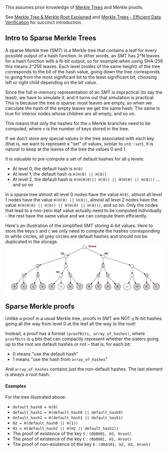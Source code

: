 This assumes prior knowledge of [Merkle Trees](https://en.wikipedia.org/wiki/Merkle_tree) and Merkle proofs.

See [Merkle Tree &amp; Merkle Root Explained](https://www.mycryptopedia.com/merkle-tree-merkle-root-explained/) and [Merkle Trees - Efficient Data Verification](https://www.youtube.com/watch?v=fpAxfVWXjds) for succinct introduction.

## Intro to Sparse Merkle Trees

A sparse Merkle tree (SMT) is a Merkle tree that contains a leaf for every possible output of a hash function. In other words, an SMT has 2^N leaves for a hash function with a N-bit output, so for example when using SHA-256 this means 2^256 leaves. Each level (nodes of the same height) of the tree corresponds to the bit of the hash value, going down the tree corresponds to going from the most significant bit to the least significant bit, choosing left or right child depending on the bit value.

Since the full in-memory representation of an SMT is impractical (to say the least), we have to simulate it, and it turns out that simulation is practical. This is because the tree is sparse: most leaves are empty, so when we calculate the hash of the empty leaves we get the same hash. The same is true for interior nodes whose children are all empty, and so on.


This means that only the hashes for the `n` Merkle branches need to be computed, where `n` is the number of keys stored in the tree.

If we don't store any special values in the tree associated with each key (that is, we want to represent a "set" of values, similar to `std::set`), it is natural to keep at the leaves of the tree the values 0 and 1.

It is valuable to pre-compute a set of default hashes for all `q` levels:

- At level 0, the default hash is `H(0)`
- At level 1, the default hash is `H(H(0) || H(0))`
- At level 2, the default hash is `H(H(H(0)|| H(0)) || H(H(0) || H(0)))`
... and so on

In a sparse tree almost all level 0 nodes have the value `H(0)`, almost all level 1 nodes have the value `H(H(0) || H(0))`, almost all level 2 nodes have the value `H(H(H(0) || H(0)) || H(H(0) || H(0)))`, and so on. Only the nodes that lead to a non-zero leaf value actually need to be computed individually - the rest have the same value and we can compute them efficiently.

Here's an illustration of the simplified SMT storing 4-bit values. Here to store the keys `5` and `C` we only need to compute the hashes corresponding to white circles, all grey circles are default hashes and should not be duplicated in the storage.
![Sparse Merkle Tree](assets/SMT.jpg)

## Sparse Merkle proofs

Unlike a proof in a usual Merkle tree, proofs in SMT are NOT `q` N-bit hashes going all the way from level 0 at the leaf all the way to the root! 

Instead, a proof has a format `(proofBits, array_of_hashes)`, where  `proofBits`  is `q` bits that can compactly represent whether the sisters going up to the root are default hashes or not – that is, for each bit:

- 0 means "use the default hash"
- 1 means "use the hash from `array_of_hashes`"

And `array_of_hashes` contains just the non-default hashes. The last element is always a root hash.

#### Examples

For the tree illustrated above:

- `default_hash0 = H(0)`
- `default_hash1 = H(default_hash0 || default_hash0)`
- `default_hash2 = H(default_hash1 || default_hash1)`
- `H2 = H(default_hash0 || H(1))`
- `H1 = H(default_hash2 || H(H2 || default_hash1))`
- The proof of existence of the key `5` : `(0b0001, H3, Hroot)`
- The proof of existence of the key `C` : `(0b0001, H1, Hroot)`
- The proof of non-existence of the key `6` : `(0b0101, H2, H3, Hroot)`
